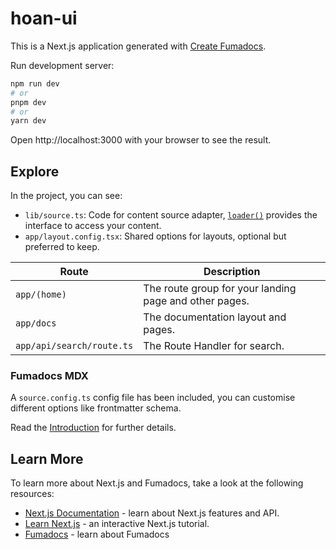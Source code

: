 # hoan-ui

This is a Next.js application generated with
[Create Fumadocs](https://github.com/fuma-nama/fumadocs).

Run development server:

```bash
npm run dev
# or
pnpm dev
# or
yarn dev
```

Open http://localhost:3000 with your browser to see the result.

## Explore

In the project, you can see:

- `lib/source.ts`: Code for content source adapter, [`loader()`](https://fumadocs.dev/docs/headless/source-api) provides the interface to access your content.
- `app/layout.config.tsx`: Shared options for layouts, optional but preferred to keep.

| Route                     | Description                                            |
| ------------------------- | ------------------------------------------------------ |
| `app/(home)`              | The route group for your landing page and other pages. |
| `app/docs`                | The documentation layout and pages.                    |
| `app/api/search/route.ts` | The Route Handler for search.                          |

### Fumadocs MDX

A `source.config.ts` config file has been included, you can customise different options like frontmatter schema.

Read the [Introduction](https://fumadocs.dev/docs/mdx) for further details.

## Learn More

To learn more about Next.js and Fumadocs, take a look at the following
resources:

- [Next.js Documentation](https://nextjs.org/docs) - learn about Next.js
  features and API.
- [Learn Next.js](https://nextjs.org/learn) - an interactive Next.js tutorial.
- [Fumadocs](https://fumadocs.vercel.app) - learn about Fumadocs
